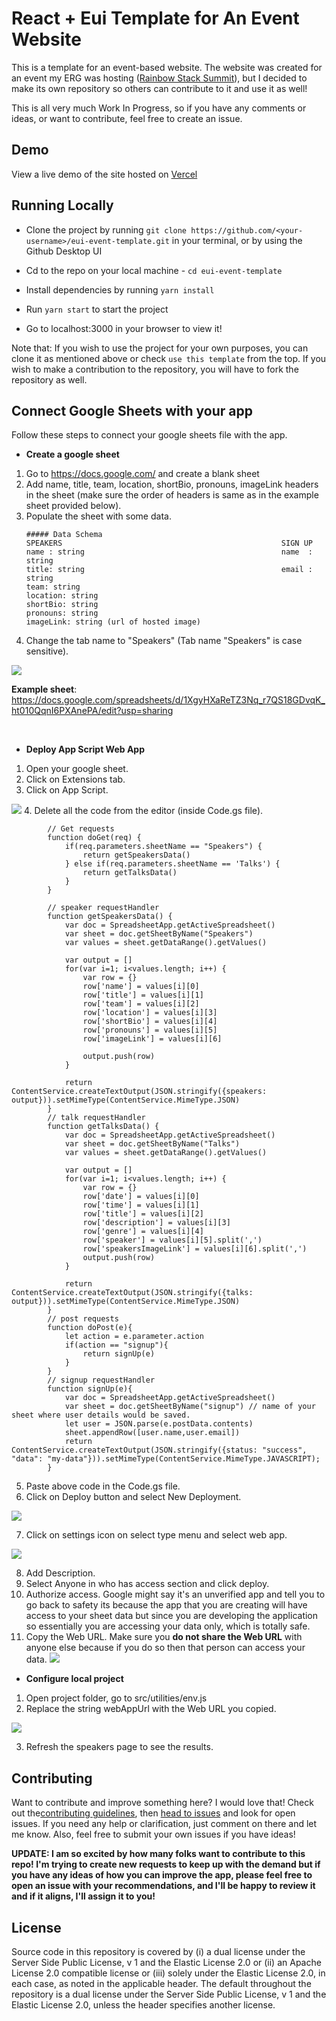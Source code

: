 # React + Eui Template for An Event Website

This is a template for an event-based website. The website was created for an event my ERG was hosting ([Rainbow Stack Summit](https://www.rainbowstacksummit.com/)), but I decided to make its own repository so others can contribute to it and use it as well!

This is all very much Work In Progress, so if you have any comments or ideas, or want to contribute, feel free to create an issue.

## Demo

View a live demo of the site hosted on [Vercel](https://eui-event.vercel.app/)

## Running Locally


- Clone the project by running `git clone https://github.com/<your-username>/eui-event-template.git` in your terminal, or by using the Github Desktop UI
- Cd to the repo on your local machine - `cd eui-event-template`
- Install dependencies by running `yarn install`
- Run `yarn start` to start the project

- Go to localhost:3000 in your browser to view it!

Note that: If you wish to use the project for your own purposes, you can clone it as mentioned above or check `use this template` from the top. If you wish to make a contribution to the repository, you will have to fork the repository as well.

## Connect Google Sheets with your app

Follow these steps to connect your google sheets file with the app.

- **Create a google sheet**

1.  Go to https://docs.google.com/ and create a blank sheet
2.  Add name, title, team, location, shortBio, pronouns, imageLink headers in the sheet (make sure the order of headers is same as in the example sheet provided below).
3.  Populate the sheet with some data.
    ```
    ##### Data Schema
    SPEAKERS                                                 SIGN UP
    name : string                                            name  : string
    title: string                                            email : string
    team: string
    location: string
    shortBio: string
    pronouns: string
    imageLink: string (url of hosted image)
    ```
4.  Change the tab name to "Speakers" (Tab name "Speakers" is case sensitive).
    <br>

![](https://i.postimg.cc/MGPDVgkF/Sheet-Demo.jpg)

**Example sheet**:
https://docs.google.com/spreadsheets/d/1XgyHXaReTZ3Nq_r7QS18GDvqK_ht010QqnI6PXAnePA/edit?usp=sharing

<br>

- **Deploy App Script Web App**

1.  Open your google sheet.
2.  Click on Extensions tab.
3.  Click on App Script.

![](https://i.postimg.cc/x8BPkmzp/App-Script.jpg) 4. Delete all the code from the editor (inside Code.gs file).

```
        // Get requests
        function doGet(req) {
            if(req.parameters.sheetName == "Speakers") {
                return getSpeakersData()
            } else if(req.parameters.sheetName == 'Talks') {
                return getTalksData()
            }
        }

        // speaker requestHandler
        function getSpeakersData() {
            var doc = SpreadsheetApp.getActiveSpreadsheet()
            var sheet = doc.getSheetByName("Speakers")
            var values = sheet.getDataRange().getValues()

            var output = []
            for(var i=1; i<values.length; i++) {
                var row = {}
                row['name'] = values[i][0]
                row['title'] = values[i][1]
                row['team'] = values[i][2]
                row['location'] = values[i][3]
                row['shortBio'] = values[i][4]
                row['pronouns'] = values[i][5]
                row['imageLink'] = values[i][6]

                output.push(row)
            }

            return ContentService.createTextOutput(JSON.stringify({speakers: output})).setMimeType(ContentService.MimeType.JSON)
        }
        // talk requestHandler
        function getTalksData() {
            var doc = SpreadsheetApp.getActiveSpreadsheet()
            var sheet = doc.getSheetByName("Talks")
            var values = sheet.getDataRange().getValues()

            var output = []
            for(var i=1; i<values.length; i++) {
                var row = {}
                row['date'] = values[i][0]
                row['time'] = values[i][1]
                row['title'] = values[i][2]
                row['description'] = values[i][3]
                row['genre'] = values[i][4]
                row['speaker'] = values[i][5].split(',')
                row['speakersImageLink'] = values[i][6].split(',')
                output.push(row)
            }

            return ContentService.createTextOutput(JSON.stringify({talks: output})).setMimeType(ContentService.MimeType.JSON)
        }
        // post requests
        function doPost(e){
            let action = e.parameter.action
            if(action == "signup"){
                return signUp(e)
            }
        }
        // signup requestHandler
        function signUp(e){
            var doc = SpreadsheetApp.getActiveSpreadsheet()
            var sheet = doc.getSheetByName("signup") // name of your sheet where user details would be saved.
            let user = JSON.parse(e.postData.contents)
            sheet.appendRow([user.name,user.email])
            return ContentService.createTextOutput(JSON.stringify({status: "success", "data": "my-data"})).setMimeType(ContentService.MimeType.JAVASCRIPT);
        }

```

5. Paste above code in the Code.gs file.
6. Click on Deploy button and select New Deployment.

![](https://i.postimg.cc/43DGfL8r/New-deployment.jpg)

7. Click on settings icon on select type menu and select web app.

![](https://i.postimg.cc/jjW3jRmj/Deployment-settings.jpg)

8. Add Description.
9. Select Anyone in who has access section and click deploy.
10. Authorize access.
    Google might say it's an unverified app and tell you to go back to safety its because the app that you are creating will have access to your sheet data but since you are developing the application so essentially you are accessing your data only, which is totally safe.
11. Copy the Web URL.
    Make sure you **do not share the Web URL** with anyone else because if you do so then that person can access your data.
    ![](https://i.postimg.cc/1Xzq937C/Copy-url.jpg)

- **Configure local project**

1. Open project folder, go to src/utilities/env.js
2. Replace the string webAppUrl with the Web URL you copied.

![](https://i.postimg.cc/9fJXcY32/Env-file.jpg)

3. Refresh the speakers page to see the results.

## Contributing

Want to contribute and improve something here? I would love that! Check out the[contributing guidelines](https://github.com/brittanyjoiner15/eui-event/blob/main/CONTRIBUTING.md), then [head to issues](https://github.com/brittanyjoiner15/eui-event/issues) and look for open issues. If you need any help or clarification, just comment on there and let me know. Also, feel free to submit your own issues if you have ideas!

**UPDATE: I am so excited by how many folks want to contribute to this repo! I'm trying to create new requests to keep up with the demand but if you have any ideas of how you can improve the app, please feel free to open an issue with your recommendations, and I'll be happy to review it and if it aligns, I'll assign it to you!**

## License

Source code in this repository is covered by (i) a dual license under the Server
Side Public License, v 1 and the Elastic License 2.0 or (ii) an Apache License
2.0 compatible license or (iii) solely under the Elastic License 2.0, in each
case, as noted in the applicable header. The default throughout the repository
is a dual license under the Server Side Public License, v 1 and the Elastic
License 2.0, unless the header specifies another license.
